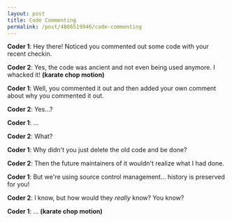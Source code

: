```yaml
--- 
layout: post 
title: Code Commenting 
permalink: /post/4806519946/code-commenting 
--- 
```


**Coder 1**: Hey there! Noticed you commented out some code with your recent checkin.

**Coder 2**: Yes, the code was ancient and not even being used anymore. I whacked it! **(karate chop motion)**

**Coder 1**: Well, you commented it out and then added your own comment about why you commented it out.

**Coder 2**: Yes…?

**Coder 1**: …

**Coder 2**: What?

**Coder 1**: Why didn't you just delete the old code and be done?

**Coder 2**: Then the future maintainers of it wouldn't realize what I had done.

**Coder 1**: But we're using source control management… history is preserved for you!

**Coder 2**: I know, but how would they _really_ know? You know?

**Coder 1**: … **(karate chop motion)**
